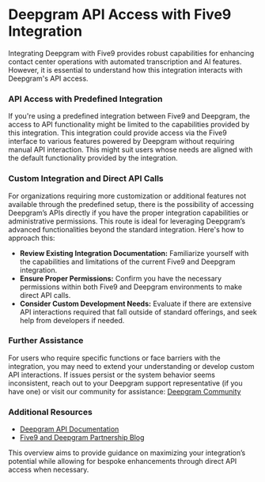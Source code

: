 # Deepgram API Access with Five9 Integration

Integrating Deepgram with Five9 provides robust capabilities for enhancing contact center operations with automated transcription and AI features. However, it is essential to understand how this integration interacts with Deepgram's API access.

### API Access with Predefined Integration

If you're using a predefined integration between Five9 and Deepgram, the access to API functionality might be limited to the capabilities provided by this integration. This integration could provide access via the Five9 interface to various features powered by Deepgram without requiring manual API interaction. This might suit users whose needs are aligned with the default functionality provided by the integration.

### Custom Integration and Direct API Calls

For organizations requiring more customization or additional features not available through the predefined setup, there is the possibility of accessing Deepgram’s APIs directly if you have the proper integration capabilities or administrative permissions. This route is ideal for leveraging Deepgram’s advanced functionalities beyond the standard integration. Here's how to approach this:

- **Review Existing Integration Documentation:** Familiarize yourself with the capabilities and limitations of the current Five9 and Deepgram integration.
- **Ensure Proper Permissions:** Confirm you have the necessary permissions within both Five9 and Deepgram environments to make direct API calls.
- **Consider Custom Development Needs:** Evaluate if there are extensive API interactions required that fall outside of standard offerings, and seek help from developers if needed.

### Further Assistance

For users who require specific functions or face barriers with the integration, you may need to extend your understanding or develop custom API interactions. If issues persist or the system behavior seems inconsistent, reach out to your Deepgram support representative (if you have one) or visit our community for assistance: [Deepgram Community](https://discord.gg/deepgram)

### Additional Resources

- [Deepgram API Documentation](https://developers.deepgram.com/docs/)
- [Five9 and Deepgram Partnership Blog](https://deepgram.com/learn/five9-partnership-revolutionizes-contact-center-ai)

This overview aims to provide guidance on maximizing your integration’s potential while allowing for bespoke enhancements through direct API access when necessary.